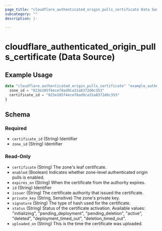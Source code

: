 ```yaml
---
page_title: "cloudflare_authenticated_origin_pulls_certificate Data Source - Cloudflare"
subcategory: ""
description: |-
  
---
```


# cloudflare_authenticated_origin_pulls_certificate (Data Source)



## Example Usage

```terraform
data "cloudflare_authenticated_origin_pulls_certificate" "example_authenticated_origin_pulls_certificate" {
  zone_id = "023e105f4ecef8ad9ca31a8372d0c353"
  certificate_id = "023e105f4ecef8ad9ca31a8372d0c353"
}
```

<!-- schema generated by tfplugindocs -->
## Schema

### Required

- `certificate_id` (String) Identifier
- `zone_id` (String) Identifier

### Read-Only

- `certificate` (String) The zone's leaf certificate.
- `enabled` (Boolean) Indicates whether zone-level authenticated origin pulls is enabled.
- `expires_on` (String) When the certificate from the authority expires.
- `id` (String) Identifier
- `issuer` (String) The certificate authority that issued the certificate.
- `private_key` (String, Sensitive) The zone's private key.
- `signature` (String) The type of hash used for the certificate.
- `status` (String) Status of the certificate activation.
Available values: "initializing", "pending_deployment", "pending_deletion", "active", "deleted", "deployment_timed_out", "deletion_timed_out".
- `uploaded_on` (String) This is the time the certificate was uploaded.


